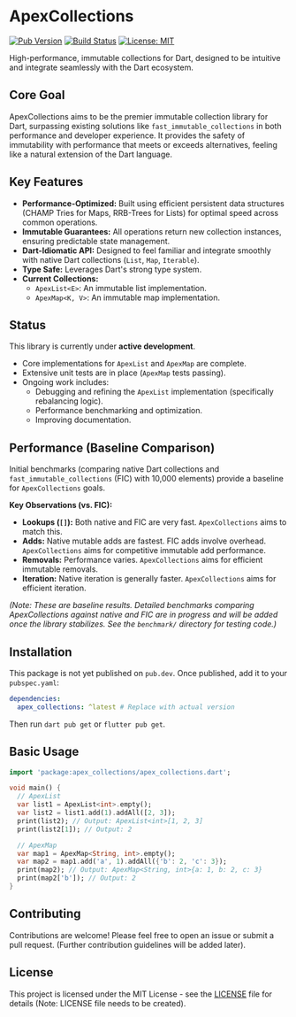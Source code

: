 # ApexCollections

[![Pub Version](https://img.shields.io/badge/pub-coming_soon-blue)](https://pub.dev/) <!-- Placeholder -->
[![Build Status](https://img.shields.io/badge/build-passing-brightgreen)](https://github.com/<your_username>/apex_collections/actions) <!-- Placeholder -->
[![License: MIT](https://img.shields.io/badge/License-MIT-yellow.svg)](https://opensource.org/licenses/MIT) <!-- Placeholder -->

High-performance, immutable collections for Dart, designed to be intuitive and integrate seamlessly with the Dart ecosystem.

## Core Goal

ApexCollections aims to be the premier immutable collection library for Dart, surpassing existing solutions like `fast_immutable_collections` in both performance and developer experience. It provides the safety of immutability with performance that meets or exceeds alternatives, feeling like a natural extension of the Dart language.

## Key Features

*   **Performance-Optimized:** Built using efficient persistent data structures (CHAMP Tries for Maps, RRB-Trees for Lists) for optimal speed across common operations.
*   **Immutable Guarantees:** All operations return new collection instances, ensuring predictable state management.
*   **Dart-Idiomatic API:** Designed to feel familiar and integrate smoothly with native Dart collections (`List`, `Map`, `Iterable`).
*   **Type Safe:** Leverages Dart's strong type system.
*   **Current Collections:**
    *   `ApexList<E>`: An immutable list implementation.
    *   `ApexMap<K, V>`: An immutable map implementation.

## Status

This library is currently under **active development**.

*   Core implementations for `ApexList` and `ApexMap` are complete.
*   Extensive unit tests are in place (`ApexMap` tests passing).
*   Ongoing work includes:
    *   Debugging and refining the `ApexList` implementation (specifically rebalancing logic).
    *   Performance benchmarking and optimization.
    *   Improving documentation.

## Performance (Baseline Comparison)

Initial benchmarks (comparing native Dart collections and `fast_immutable_collections` (FIC) with 10,000 elements) provide a baseline for `ApexCollections` goals.

**Key Observations (vs. FIC):**

*   **Lookups (`[]`):** Both native and FIC are very fast. `ApexCollections` aims to match this.
*   **Adds:** Native mutable adds are fastest. FIC adds involve overhead. `ApexCollections` aims for competitive immutable add performance.
*   **Removals:** Performance varies. `ApexCollections` aims for efficient immutable removals.
*   **Iteration:** Native iteration is generally faster. `ApexCollections` aims for efficient iteration.

*(Note: These are baseline results. Detailed benchmarks comparing ApexCollections against native and FIC are in progress and will be added once the library stabilizes. See the `benchmark/` directory for testing code.)*


## Installation

This package is not yet published on `pub.dev`. Once published, add it to your `pubspec.yaml`:

```yaml
dependencies:
  apex_collections: ^latest # Replace with actual version
```

Then run `dart pub get` or `flutter pub get`.

## Basic Usage

```dart
import 'package:apex_collections/apex_collections.dart';

void main() {
  // ApexList
  var list1 = ApexList<int>.empty();
  var list2 = list1.add(1).addAll([2, 3]);
  print(list2); // Output: ApexList<int>[1, 2, 3]
  print(list2[1]); // Output: 2

  // ApexMap
  var map1 = ApexMap<String, int>.empty();
  var map2 = map1.add('a', 1).addAll({'b': 2, 'c': 3});
  print(map2); // Output: ApexMap<String, int>{a: 1, b: 2, c: 3}
  print(map2['b']); // Output: 2
}
```

## Contributing

Contributions are welcome! Please feel free to open an issue or submit a pull request. (Further contribution guidelines will be added later).

## License

This project is licensed under the MIT License - see the [LICENSE](LICENSE) file for details (Note: LICENSE file needs to be created).
